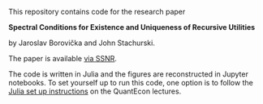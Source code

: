 
This repository contains code for the research paper

**Spectral Conditions for Existence and Uniqueness of Recursive Utilities**

by Jaroslav Borovička and John Stachurski.

The paper is available [via SSNR](https://papers.ssrn.com/sol3/papers.cfm?abstract_id=3054241).

The code is written in Julia and the figures are reconstructed in Jupyter
notebooks.  To set yourself up to run this code, one option is to follow the
[Julia set up instructions](https://lectures.quantecon.org/jl/getting_started.html) on the QuantEcon lectures.


